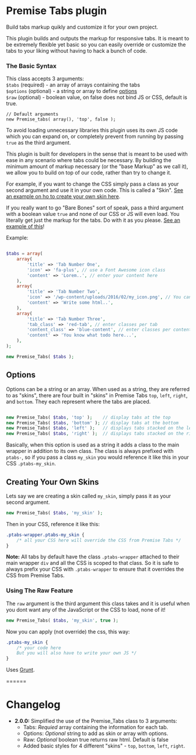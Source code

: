 # Premise Tabs plugin

Build tabs markup quikly and customize it for your own project.  

This plugin builds and outputs the markup for responsive tabs. It is meant to be extremely flexible
yet basic so you can easily override or customize the tabs to your liking without having to hack
a bunch of code. 

### The Basic Syntax

This class accepts 3 arguments:  
`$tabs`    (required) - an array of arrays containing the tabs  
`$options` (optional) - a string or array to define [options](#options)  
`$raw`     (optional) - boolean value, on false does not bind JS or CSS, default is true.

```  
// Default arguments
new Premise_tabs( array(), 'top', false );
```  

To avoid loading unnecessary libraries this plugin uses its own JS code which you can expand on, or 
completely prevent from running by passing `true` as the third argument.  

This plugin is built for developers in the sense that is meant to be used with ease 
in any scenario where tabs could be necessary. By building the minimum amount of markup necessary (or the 
"base Markup" as we call it), we allow you to build on top of our code, rather than try to change it. 

For example, if you want to change the CSS simply pass a class as your second argument and use it in your
own code. This is called a "Skin". [See an example on ho to create your own skin here](#creating-your-own-skins). 

If you really want to go "Bare Bones" sort of speak, pass 
a third argument with a boolean value `true` and none of our CSS or JS will even load. You literally get 
just the markup for the tabs. Do with it as you please. [See an example of this](#using-the-raw-feature)!  

Example:

```php

$tabs = array(
	array(
		'title' => 'Tab Number One', 
		'icon' => 'fa-plus', // use a Font Awesome icon class
		'content' => 'Lorem..', // enter your content here
	),
	array(
		'title' => 'Tab Number Two', 
		'icon' => '/wp-content/uploads/2016/02/my_icon.png', // You can also pass an img url
		'content' => 'Write some html..',
	),
	array(
		'title' => 'Tab Number Three', 
		'tab_class' => 'red-tab', // enter classes per tab
		'content_class' => 'blue-content', // enter classes per content section
		'content' => 'You know what todo here...',
	),
);

new Premise_Tabs( $tabs );

```

## Options  

Options can be a string or an array. When used as a string, they are referred to as "skins",
there are four built in "skins" in Premise Tabs `top`, `left`, `right`, and `bottom`. They each
represent where the tabs are placed.

```php

new Premise_Tabs( $tabs, 'top' );    // display tabs at the top
new Premise_Tabs( $tabs, 'bottom' ); // display tabs at the bottom
new Premise_Tabs( $tabs, 'left' );   // displays tabs stacked on the left
new Premise_Tabs( $tabs, 'right' );  // displays tabs stacked on the right

```  

Basically, when this option is used as a string it adds a class to the main wrapper in addition to its own class.
The class is always prefixed with `ptabs-`, so if you pass a class `my_skin` you would reference it like this in 
your CSS `.ptabs-my_skin`.

## Creating Your Own Skins

Lets say we are creating a skin called `my_skin`, simply pass it as your second argument.

```php
new Premise_Tabs( $tabs, 'my_skin' );
```

Then in your CSS, reference it like this: 

```CSS
.ptabs-wrapper.ptabs-my_skin {
	/* all your CSS here will override the CSS from Premise Tabs */
}
```

**Note:** All tabs by default have the class `.ptabs-wrapper` attached to
their main wrapper `div` and all the CSS is scoped to that class. So it is safe to always prefix your
CSS with `.ptabs-wrapper` to ensure that it overrides the CSS from Premise Tabs.

### Using The Raw Feature

The `raw` argument is the third argument this class takes and it is useful when
you dont want any of the JavaScript or the CSS to load, none of it!  

```php
new Premise_Tabs( $tabs, 'my_skin', true );
```  

Now you can apply (not override) the css, this way:

```css
.ptabs-my_skin {
	/* your code here
	But you will also have to write your own JS */
}
```

Uses [Grunt](http://gruntjs.com/getting-started).

======

# Changelog
* **2.0.0:** Simplified the use of the Premise_Tabs class to 3 arguments:
	* Tabs: _Requied_ array containing the information for each tab.
	* Options: _Optional_ string to add as skin or array with options.
	* Raw: _Optional_ boolean true returns raw html. Default is false
	* Added basic styles for 4 different "skins" - `top`, `bottom`, `left`, `right`.

